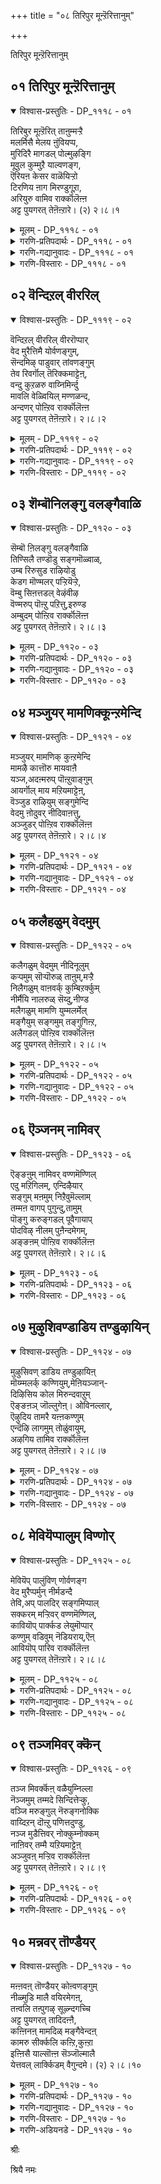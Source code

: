 +++
title = "०८ तिरिपुर मून्ऱॆरित्तानुम्"

+++

तिरिपुर मून्ऱॆरित्तानुम्

## ०१ तिरिपुर मून्ऱॆरित्तानुम्

<details open><summary>विश्वास-प्रस्तुतिः - DP_१११८ - ०१</summary>

तिरिबुर मूऩ्ऱॆरित् ताऩुम्मऱ्ऱै  
मलर्मिसै मेलय ऩुंवियप्प,  
मुरिदिरै मागडल् पोल्मुऴङ्गि  
मूवुल कुम्मुऱै याल्वणङ्ग,  
ऎरियऩ केसर वाळॆयिऱ्ऱो  
टिरणिय ऩाग मिरण्डुगूऱा,  
अरियुरु वामिव रार्क्कॊलॆऩ्ऩ  
अट्ट पुयगरत् तेऩॆऩ्ऱारे। (२) २।८।१
</details>

<details><summary>मूलम् - DP_१११८ - ०१</summary>

तिरिबुर मूऩ्ऱॆरित् ताऩुम्मऱ्ऱै  
मलर्मिसै मेलय ऩुंवियप्प,  
मुरिदिरै मागडल् पोल्मुऴङ्गि  
मूवुल कुम्मुऱै याल्वणङ्ग,  
ऎरियऩ केसर वाळॆयिऱ्ऱो  
टिरणिय ऩाग मिरण्डुगूऱा,  
अरियुरु वामिव रार्क्कॊलॆऩ्ऩ  
अट्ट पुयगरत् तेऩॆऩ्ऱारे। (२) २।८।१
</details>

<details><summary>गरणि-प्रतिपदार्थः - DP_१११८ - ०१</summary>

तिरिपुरम्=त्रिपुरगळन्नु, मून्ऱु=मूरन्नू, ऎरित्तानुम्=उरिसिदवनू, मट्रै=मत्तु, मलर् मिशै=ऎत्तरद हूविन, मेल्=मेलिरुव, अयनुम्=अजनू, ब्रह्मनू, वियप्प=विस्मयगॊळ्ळलु, मुरितिरै=अप्पळिसुव अलॆगळ, मा=अगाधवाद, कडल् पोल्=कडलिन हागॆ, मुऴङ्गि=मॊळगुत्ता, मू उलहुम्=मूरुलोकगळू, मुऱैयाल्=क्रमवागि, वणङ्ग-=नमस्करिसलु, ऎरि ऎन=ज्वालॆयो ऎम्बन्थ, केशरम्=केसरवन्नू, वाळ् ऎयिट्रोडु=हरितवाद कोरॆहल्लुगळिन्दलू, इरणीयन्=हिरण्यकशिपुविन, आहम्=ऎदॆयन्नु, इरण्डु कूऱु आ=ऎरडु होळुगळागि सीळिद, अरि उरु आम्=नरहरिय रूपवन्नु तळॆदिरुव, इवर् आर् कॊल्=ईतनु यारो काणॆ, \(यारु इरबहुदो?\) अट्टपुयकत्तेन्=अष्टभुज पुष्करिणिक्षेत्रदल्लि नॆलसिरुववनु, ऎन्ऱाने=ऎन्नुत्तारल्ल.
</details>

<details><summary>गरणि-गद्यानुवादः - DP_१११८ - ०१</summary>

त्रिपुरगळु मूरन्नू उरिसिदवनू, मत्तु ऎत्तरवाद हूविन मेलिरुव अजनू विस्मयगॊळ्ळलु, अप्पळिसुव अलॆगळिन्द कूडिद अगाधवाद कडलिन हागॆ मॊळगुत्ता, मूरुलोकगळू क्रमवरितु ऎरगुत्तिरलु, ज्वालॆयो ऎम्बन्थ केसरदिन्दलू हरितवाद कोरॆहल्लुगळिन्दलू कूडि हिरण्यकशिपुविन ऎदॆयन्नु ऎरडु होळागि सीळिद नरहरिरूपवन्नु तळॆदिरुव इवरु यारिरबहुदो? अष्टभुज पुषरिणि क्षेत्रदल्लि नॆलसिरुववनु नानु ऎन्नुत्तारल्ल\! \(१\)
</details>

<details><summary>गरणि-विस्तारः - DP_१११८ - ०१</summary>

हेळिद विषयवन्ने मेलिन्दमेकॆ हेळुत्तिद्दरू ऒन्दॊन्दु सलवू विवरणॆयल्लि हॊसरीति कण्डुबरुवुदु ई प्रबन्धगळल्लिरुव ऒन्दु ऐतिह्य. इल्लि नरसिंहावतारद वर्णनॆयिदॆ. अदन्नु वर्णिसिरुव परि गमनार्ह.

रुद्रनिगू चतुर्मुखब्रह्मनिगू परमाश्चर्यवायितन्तॆ. अवर मुन्दॆऒन्दु विचित्राद्भुतरूप काणिसिकॊण्डितन्तॆ. कण्ठदवरॆगॆ सिंहद रूप. कण्ठदिन्द कॆळक्कॆ उळिद ऎल्ल भागवू नररूप. इन्थ नर-हरि रूप अवरिगॆ काणिसिकॊण्डितन्तॆ. जरिय केसरगळु कॆम्पगॆ प्रज्वलिसुत्ता हरडिकॊण्डिरुव ज्वालॆयो ऎम्बन्तॆ. बहळ हरितवाद उद्दनाद कोरॆहल्लुगळु.कैयल्लि अष्टे तीक्ष्णवाद उगुरुगळु. ई स्वरूप विचित्ररीतियल्लि मॊळगि घर्जिसितन्तॆ. आ मॊळगु अपारवाद कडलल्लि एळुव दॊड्डदॊड्द अलॆगळु दडक्कॆ अप्पळिसुवाग उण्टागुव भयङ्करवाद सद्दु.

त्रिपुरगळन्नु उरिसिद रुद्रनिगू, कमलद हूविनल्लि ऎत्तरदल्लि नॆलसिरुव ब्रह्मनिगू परमाश्चर्यवायितन्तॆ. “इदु यारिरबहुदु? “ऎन्निसितन्तॆ.

ऎन्थ चतुरतॆयिन्द कूडिद प्रश्नॆ~ सृष्टिस्थिति लयगळिगॆ कारणरागि इरुववरु मूवरे-त्रिमूर्तिगळु. अवरल्लि इब्बरू ऎदुरल्लिद्दारॆ. मूवरल्लि इब्बरन्नु बिट्टरॆ उळिदवने अवनल्लवे?-भगवन्त महाविष्णु\!

इदक्कॆ मत्तॊन्दु आश्चर्यवन्नु आऴ्वाररु जोडिसिहेळिद्दारॆ- “यारिरबहुदो”ऎम्बुदक्कॆ उत्तरवागि “अष्टभुज पुष्करिणि क्षेत्रद स्वामियाद नानु”ऎन्नुत्तारल्ल\!” ऎन्दु दनिकूडिसिद्दारॆ. भक्तकोटियन्नु अनुग्रहिसुवुदक्कागि नाना पवित्रक्षेत्रगळल्लि भगवन्तनु अर्चावताररूपियागि नॆलसिरुवनल्लवे? अष्टभुज पुष्करिणि ऎम्बुदु अन्थ ऒन्दु पुण्यक्षेत्र. “नरहरि रूप तळॆदवनू अष्ट,भुज पुष्करिणि क्षेत्रदल्लि पूजॆगॊळ्ळुववनू ऒब्बने, भगवन्त” ऎन्नुत्तिद्दारॆ, आऴ्वाररु.

चिन्नद गोपुरगळिन्दलू कलशगळिन्दलू कण्णुकुक्कुवन्तॆ हॊळॆयुव मूरुपुरगळ रूपदल्लि त्रिपुरासुरनॆम्ब राक्षसनिद्दनन्तॆ. आ मायापट्टणगळिगॆ चिन्नद रॆक्कॆगळन्तॆ. अवुगळ सहायदिन्द आ पट्टणगळु ऒन्दॆडॆयिन्द मत्तॊन्दॆडॆगॆ हाराडुत्तिद्दुवन्तॆ. ऎल्लि बेकॆन्दरल्लि कॆळक्किळिदु देवलोकद भूलोकद पट्टणगळ मेलॆ कुळितु, अल्लि ऎल्लवन्नू नाशपडिसुत्तिद्दवन्तॆ. त्रिपुरासुरन हावळियन्नु तडॆयलारदॆ देवाधिदेवतॆगळू भूलोकवासिगळू ईश्वरनल्लि मॊरॆयिट्टरन्तॆ. ईश्वरनु प्रसन्ननागि, त्रिपुरासुरनन्नु उरिसि नाशगॊळिसिदनन्तॆ. “त्रिपुरारि”, “त्रिपुरान्तक” ऎम्ब हॆसरुगळु ईश्वरनिगॆ बन्दद्दू हीगॆ- इदु, सङ्ग्रहवागि, “त्रिपुरदहनद” कतॆ.
</details>

## ०२ वॆन्दिऱल् वीररिल्

<details open><summary>विश्वास-प्रस्तुतिः - DP_१११९ - ०२</summary>

वॆन्दिऱल् वीररिल् वीररॊप्पार्  
वेद मुरैत्तिमै योर्वणङ्गुम्,  
सॆन्दमिऴ् पाडुवार् तांवणङ्गुम्  
तेव रिवर्गॊल् तॆरिक्कमाट्टेऩ्,  
वन्दु कुऱळरु वाय्निमिर्न्दु  
मावलि वेळ्वियिल् मण्णळन्द,  
अन्दणर् पोऩ्ऱिव रार्क्कॊलॆऩ्ऩ  
अट्ट पुयगरत् तेऩॆऩ्ऱारे। २।८।२
</details>

<details><summary>मूलम् - DP_१११९ - ०२</summary>

वॆन्दिऱल् वीररिल् वीररॊप्पार्  
वेद मुरैत्तिमै योर्वणङ्गुम्,  
सॆन्दमिऴ् पाडुवार् तांवणङ्गुम्  
तेव रिवर्गॊल् तॆरिक्कमाट्टेऩ्,  
वन्दु कुऱळरु वाय्निमिर्न्दु  
मावलि वेळ्वियिल् मण्णळन्द,  
अन्दणर् पोऩ्ऱिव रार्क्कॊलॆऩ्ऩ  
अट्ट पुयगरत् तेऩॆऩ्ऱारे। २।८।२
</details>

<details><summary>गरणि-प्रतिपदार्थः - DP_१११९ - ०२</summary>

वॆम्=अपरिमितवाद, तिऱल्=बलिष्ठवाद, वीररिल्=वीररल्लि, वीरर=वीरनादवनिगॆ, ऒप्पार्=समनागिद्दारॆ, इवर्=इवरु, वेदम्=वेदवन्नु, उरैत्तु=हेळिकॊण्डु, इमैयोर्=देवतॆगळु, वणङ्गुम्=नमस्करिसुव, मत्तु, शॆम्=सॊबगिन, तमिऴ्=तमिळिन पाशुरगळन्नु, पाडुवार् ताम्=हाडुववरु, वणङ्गुम्=नमस्करिसुव, देवर् इवर् कॊल्=देवरे इवरो? तॆरिक्क माट्टेन्=तिळीयलारॆनु, वन्दु=बन्दु, कुऱळ् उरुवाय्=वामनन रूपवन्नु तळॆदु, निमिर्न्दु=ऎत्तरवागि बॆळॆदु, मावलि वेळ्वियिल्=महाबलिय यागदल्लि, मण् अळन्द=भूमियन्नु अळॆद, अन्दणर् पोन्ऱ=ब्रह्मचारिय हागॆ, इवर् आर् कॊल्=ईतनु यारो काणॆ, \(यारु इरबहुदो?\) अट्टपुयकरत्तेन्=अष्टभुज पुष्करिणिक्षेत्रदल्लि नॆलसिरुववनु, ऎन्ऱाने=ऎन्नुवरल्ल\!ऎन्नुत्तारल्ल.
</details>

<details><summary>गरणि-गद्यानुवादः - DP_१११९ - ०२</summary>

अपरिमित बलशालिगळाद वीररल्लि वीरनॆनिसिदवनिगॆ समनागिद्दारॆ इवरु. वेदवन्नु हेळुत्ता नमस्करिसुव देवतॆगळ मत्तु सॊबगिन तमिळिन पाशुरगळन्नु हाडुत्ता नमस्करिसुववर देवरे इवरो? तिळियलारॆनल्ल\! महाबलिय यागदल्लि वामननागि बन्दु, ऎत्तरवागि बॆळॆदु भूमियन्नु अळॆदुकॊण्ड ब्रह्मचारिय हागॆ इवरु यारिरबहुदो? ऎन्नलु, “अष्टभुज पुष्करिणिय क्षेत्रद स्वामिये नानु”ऎन्नुवरल्ल\! \(२\)
</details>

<details><summary>गरणि-विस्तारः - DP_१११९ - ०२</summary>

अमित पराक्रमिगळाद वीररल्लि वीरनॆनिसिकॊण्डु, अवतारगळल्लि सत्यपराक्रमनागि, धर्मरक्षकनागि,आदर्शमानवनागि, मानव कुलक्कॆ मार्गदर्शकनागि मॆरॆदवनु श्रीराम. अपौरुषेयवाद वेदगळ मूलक भगवन्तनन्नु स्तुतिसि नमिसुववरु देवतॆगळु. वेदक्कॆ सरिसमनाद, वेदार्थगर्भितवाद, तमिळुवेदवॆनिसिकॊण्ड सॊगसाद तमिळुपाशुरगळन्नु रचिसि,हाडि, भगवन्तनन्नु नमिसिदवरु आऴ्वाररु. देवतॆगळागलि, आऴ्वाररागलि, भक्तरागलि भजिसुव देवरु ऒब्बने.

अवने सर्वेश्वर. रामावतारियू अवने. हिन्दॆ वामनवटुवागि महाबलिय यागशालॆयन्नु हॊक्कु, मूरुहॆज्जॆगळष्टु नॆलवन्नु बेडिदवनू अवने. दानवन्नु पडॆदुकॊण्ड कूडले त्रिविक्रमनागि बॆळॆदु इडिय भूमण्डलवन्नु तन्न ऒन्दे हॆज्जॆयिन्द अळॆदुकॊण्डवनू अवने\!

आऴ्वाररु हेळुत्तारॆ- अष्टभुज पुष्करिणि क्षेत्रदल्लि नॆलसिरुव ई स्वामि यारिरबहुदु? श्रीरामनन्नु होलुत्तिरुवनल्ल\! देवतॆगळू आऴ्वाररू, भगवद्भक्तरू भजिसुव सर्वेश्वरने इवनिरबहुदे? वामन ब्रह्मचारियागि महाबलियिन्द मूरडि दानवन्नु बेडिपडॆदवनू, अनन्तर त्रिविक्रमनागि बॆळॆदु ऒन्दे हॆज्जॆयिन्द भूमण्डलवन्नु अळॆदुकॊण्डवनू इवने इरबहुदे? निजवागियू ई स्वामिये सर्वेश्वरनु. राम,वामन,त्रिविक्रमरूपियू इवने\!
</details>

## ०३ शॆम्बॊनिलङ्गु वलङ्गैवाळि

<details open><summary>विश्वास-प्रस्तुतिः - DP_११२० - ०३</summary>

सॆम्बॊ ऩिलङ्गु वलङ्गैवाळि  
तिण्सिलै तण्डॊडु सङ्गमॊळ्वाळ्,  
उम्ब रिरुसुड राऴियोडु  
केडग मॊण्मलर् पऱ्ऱियॆऱ्ऱे,  
वॆम्बु सिऩत्तडल् वेऴंवीऴ  
वॆण्मरुप् पॊऩ्ऱु पऱित्तु,इरुण्ड  
अम्बुदम् पोऩ्ऱिव रार्क्कॊलॆऩ्ऩ  
अट्ट पुयगरत् तेऩॆऩ्ऱारे। २।८।३
</details>

<details><summary>मूलम् - DP_११२० - ०३</summary>

सॆम्बॊ ऩिलङ्गु वलङ्गैवाळि  
तिण्सिलै तण्डॊडु सङ्गमॊळ्वाळ्,  
उम्ब रिरुसुड राऴियोडु  
केडग मॊण्मलर् पऱ्ऱियॆऱ्ऱे,  
वॆम्बु सिऩत्तडल् वेऴंवीऴ  
वॆण्मरुप् पॊऩ्ऱु पऱित्तु,इरुण्ड  
अम्बुदम् पोऩ्ऱिव रार्क्कॊलॆऩ्ऩ  
अट्ट पुयगरत् तेऩॆऩ्ऱारे। २।८।३
</details>

<details><summary>गरणि-प्रतिपदार्थः - DP_११२० - ०३</summary>

शॆम्=कॆम्पु, पॊन्=चिन्नद, इलङ्गु=हॊळपुळ्ळ, वलम् कै=बलगैय, वाळि=बाणवन्नु, तिण्-=शक्तिपूर्णवद, शिलै=बिल्लन्नु, तण्डॊडु= गदॆयिन्दलू, शङ्गम्=शङ्खवन्नु, ऒळ् वाळ्=सुन्दरवाद खड्गवन्नु, उम्बर्=ऎत्तरदल्लि, इरु शुडराऴियोडु=प्रज्वलिसुव चक्रायुधवन्नु, केटहम्=गुराणियन्नु ऒण मलर्=अन्दवाद हूवन्नु, पट्रि=धरिसि, ऎट्रै=यावागलू, वॆम्बु=बहळ हॆच्चाद, शिनत्तु=कोपदिन्द कूडिद, अडल्=बलिष्ठवाद, वेऴम्=आनॆयु, वीऴ=बीळुवन्तॆ, वॆण् मरुप्पु=बिळियदन्तवन्नु, ऒन्ऱु=ऒन्दन्नु, पऱित्तु=कित्तुकॊण्डु, इरुण्ड=कप्पगिरुव, अम्बुदम् पोन्ऱ=मोडद हागॆ इरुव, इवर् आर् कॊल्=इवरु यारु इरबहुदो? ऎन्न=ऎन्नलु, अट्टपुयकरत्तेन्=अष्टभुज पुष्करिणिक्षेत्रदल्लि नॆलसिरुववनु, ऎन्ऱाने=ऎन्नुवरल्ल\!ऎन्नुत्तारल्ल.
</details>

<details><summary>गरणि-गद्यानुवादः - DP_११२० - ०३</summary>

कॆम्पुचिन्नद हॊळपुळ्ळ बलगैय बाणवन्नु, शक्तिपूर्णवाद बिल्लन्नु गदॆयन्नु, शङ्खवन्नु, ऒळ्ळॆय कत्तियन्नु, ऎत्तरदल्लि प्रज्वलिसुव चक्रायुधवन्नु,गुराणियन्नु, अन्दवाद हूवन्नु हिडिदु यावागलू कडुकोपदिन्द कूडिद बलिष्ठवाद आनॆयु बीळुवन्तॆ अदर बिळियदन्तवॊन्दन्नु कित्तुकॊण्डु कार्मुगिलिन हागॆ इरुव यारिरबहुदो ऎन्नलु अष्टभुज पुष्करिणि क्षेत्रद स्वामिये नानु”ऎन्नुत्तारल्ल\! \(३\)
</details>

<details><summary>गरणि-विस्तारः - DP_११२० - ०३</summary>

अष्टभुज्कपुष्करिणि क्षेत्रदल्लि अर्चामूर्तिय सम्मुखदल्लि आऴ्वाररु निल्लुत्तारॆ. अवरिगॆ स्वामिय दिव्यदर्शनवागुत्तदॆ. अवर कण्णॆदुरिगॆ अष्टायुधगळन्नु हिडिदु, कार्मुगिल हागॆ दिव्यतेजस्सिनिन्द प्रकाशिसुत्तिरुव स्वामियु निन्तन्तॆ भासवागुत्तदॆ. हिन्दॆ मधुरॆय हॆब्बागिलल्लि, कडुकोपद बलिष्ठ आनॆयॊन्दन्नु ऎदुरिसि, अदर ऒन्दु बिळिय दन्तवन्नु मुरिदुकॊण्डु, अदरिन्दले आ आनॆयन्नु कॊन्दुहाकिद स्वामिय पराक्रमवु अवर नॆनपिगॆ बरुत्तदॆ.

आऴ्वाररु तम्मन्ने केळुत्तारॆ-” ई सुन्दर मूर्ति यारिरबहुदु? ऎण्टु दिव्यायुधगळिन्द अणिगॊण्ड, कालमेघदन्तॆ देहकान्तियुळ्ळ ई स्वामियु श्रीकृष्णावतारिये इरबहुदे?” “अष्टभुज पुष्करिणि क्षेत्रदल्लि नॆलसिरुववने नानु” ऎन्दु स्वामिये उत्तर कॊडुत्तारॆ. एनाश्चर्यविदु\!
</details>

## ०४ मञ्जुयर् मामणिक्कून्ऱमेन्दि

<details open><summary>विश्वास-प्रस्तुतिः - DP_११२१ - ०४</summary>

मञ्जुयर् मामणिक् कुऩ्ऱमेन्दि  
मामऴै कात्तॊरु मायवाऩै  
यञ्ज,अदऩ्मरुप् पॊऩ्ऱुवाङ्गुम्  
आयर्गॊल् माय मऱियमाट्टेऩ्,  
वॆञ्जुड राऴियुम् सङ्गुमेन्दि  
वेदमु ऩोदुवर् नीदिवाऩत्तु,  
अञ्जुडर् पोऩ्ऱिव रार्क्कॊलॆऩ्ऩ  
अट्ट पुयगरत् तेऩॆऩ्ऱारे। २।८।४
</details>

<details><summary>मूलम् - DP_११२१ - ०४</summary>

मञ्जुयर् मामणिक् कुऩ्ऱमेन्दि  
मामऴै कात्तॊरु मायवाऩै  
यञ्ज,अदऩ्मरुप् पॊऩ्ऱुवाङ्गुम्  
आयर्गॊल् माय मऱियमाट्टेऩ्,  
वॆञ्जुड राऴियुम् सङ्गुमेन्दि  
वेदमु ऩोदुवर् नीदिवाऩत्तु,  
अञ्जुडर् पोऩ्ऱिव रार्क्कॊलॆऩ्ऩ  
अट्ट पुयगरत् तेऩॆऩ्ऱारे। २।८।४
</details>

<details><summary>गरणि-प्रतिपदार्थः - DP_११२१ - ०४</summary>

मञ्जु=मोडगळवरॆगॆ, उयर्=ऎत्तरवाद, मा=श्रेष्ठवाद, मणि=रत्नगळ, कुन्ऱम्=पर्वतवन्नु एन्दि=ऎत्तिहिडिदु, मा=बहळ बिरुसाद, मऴै=मळॆयन्नु, कात्त=तडॆद, ऒरु=साटियिल्लद, मायन्=विस्मयकारियू, आनै=आनॆयु, अञ्ज=अञ्जुवन्तॆ, अदन्=अदर, मरुप्पु=दन्तवन्नु, अन्ऱु=अन्दु, वाङ्गुम्=कित्तु हाकिदवनू, आद, आयर् कॊल्=गोवळनो? मायम्=अवन मायवन्नु, अऱिय माट्टेन्=तिळिदुकॊळ्ळलारॆनल्ल\! वॆम्=तीक्ष्णवाद

शुडर् आऴियुम्=तेजस्सुळ्ळ चक्रायुधवन्नू, शङ्गुम्=शङ्खवन्नू, एन्दि=धरिसिरुव, वेदमुम्=वेदगळन्नु, ओदुवर्=पठिसुववरागि, नीदि वानत्तु=नीतियन्नु तप्पदॆ नडसुव परमपददल्लिरुव, अम् शुडर्=सुन्दरवाद, मङ्गळकरवाद ज्योति\(परञ्ज्योति\), पोन्ऱ=इरुव हागॆ, इवर् आर् कॊल्=इवरु यारु इरबहुदो?,ऎन्न=ऎन्नलु, अट्टपुयकरत्तेन्=अष्टभुज पुष्करिणिक्षेत्रद स्वामि नानु, ऎन्ऱाने=ऎन्नुवरल्ल\!ऎन्नुत्तारल्ल.
</details>

<details><summary>गरणि-गद्यानुवादः - DP_११२१ - ०४</summary>

मोडगळवरॆगॆ ऎत्तरवाद श्रेष्ठवाद रत्नगळ बॆट्टवन्नु ऎत्तिहिडिदु, बहळ बिरुसु मळॆयन्नु तडॆद साटियिल्लद विस्मयकारियादवनू, आनॆयु अञ्जुवन्तॆ अदर दन्तवन्नु अन्दु कित्तुहाकिदवनू आद गोवळनो? इवन मायॆयन्नु अरियलारॆनल्ल\! बहळ तेजस्सुळ्ळ चक्रायुधवन्नू शङ्खवन्नू धरिसि, वेदगळन्नु पठिसुत्ता नीतियन्नु तप्पदॆ नडसुव परमपददल्लिरुव मङ्गळकरवाद ज्योतियन्तॆ\(परञ्ज्योतियन्तॆ\)इवरु यारिरबहुदो? ऎन्नलु, अष्टभुज पुष्करिणि क्षेत्रद स्वामिये नानु ऎन्नुत्तारल्ल\!\(४\)
</details>

<details><summary>गरणि-विस्तारः - DP_११२१ - ०४</summary>

भगवन्तन सामर्थ्यवन्नु, अवन अद्भुतसाहसगळन्नु इष्टे ऎन्दु अळॆयलागलि, अरितुकॊळ्ळुवुदागलि साध्यवे इल्ल. अष्टभुज पुष्करिणि क्षेत्रदल्लि अर्चावतारियाद स्वामिय सम्मुखदल्लि आऴ्वाररु निन्तु, आ दिव्यमूर्तियन्नुनोडुत्ता भ्रान्तरागि हेळुत्तारॆ- “ओ दिव्यमूर्ति यारिरबहुदु? हिन्दॆ, नन्दगोकुलदल्लि गोवळनागि भगवन्तनु हुट्टिदाग नडसिद अद्भुतसाहसगळल्लि ऎरडन्नु नॆनपिगॆ तरुत्तिरुवनल्ल\! तडॆबडॆयिल्लदॆ बिरुसुमळॆयन्नु सुरिसि, इडिय गोकुलवन्ने नाशगॊळिसुवॆनॆन्दु कडुकोपगॊण्डिद्द देवेन्द्रन हुच्चुकॆलस नडॆयदन्तॆ, नन्दगोकुलक्कॆ आसरॆयागिद्द रत्नसमानवाद गोवर्धन पर्वतवन्ने ऎत्तिहिडिदु गोकुलद जनरन्नू दनकरुगळन्नू संरक्षिसिदनल्ल\! आ गोवळ बालकने इवनो? मधुरॆय हॆब्बागिलल्ले क्रूरवाद मद्दानॆयाद कुवलयापीडवन्नु ऎदुरिसि, अदर ऒन्दु दन्तवन्नु मुरिदुकॊण्डु, अदरिन्दले आ आनॆयन्नु सदॆबडिद गोवळ बालकने इवनो? अथवा परमपददल्लि शङ्खचक्रधारियागि मङ्गळज्योतियागि मॆरॆयुव परञ्ज्योतिस्वरूपने इवनो? इवन मायॆयेनॆन्दु अरियलु असाध्यवागिदॆयल्ल\! नन्न मातिगॆ उत्तरवो ऎम्बन्तॆ” अष्टभुजक्षेत्रदल्लि नॆलसिरुव स्वामियु नाने”ऎन्दु भगवन्तने हेळुत्तानल्ल”ऎन्दु आश्चर्यपडुत्तारॆ आऴ्वररु.
</details>

## ०५ कलैहळुम् वेदमुम्

<details open><summary>विश्वास-प्रस्तुतिः - DP_११२२ - ०५</summary>

कलैगळुम् वेदमुम् नीदिनूलुम्  
कऱ्पमुम् सॊऱ्पॊरुळ् ताऩुम्,मऱ्ऱै  
निलैगळुम् वाऩवर्क् कुम्बिऱर्क्कुम्  
नीर्मैयि नालरुळ् सॆय्दु,नीण्ड  
मलैगळुम् मामणि युम्मलर्मेल्  
मङ्गैयुम् सङ्गमुम् तङ्गुगिऩ्ऱ,  
अलैगडल् पोऩ्ऱिव रार्क्कॊलॆऩ्ऩ  
अट्ट पुयगरत् तेऩॆऩ्ऱारे। २।८।५
</details>

<details><summary>मूलम् - DP_११२२ - ०५</summary>

कलैगळुम् वेदमुम् नीदिनूलुम्  
कऱ्पमुम् सॊऱ्पॊरुळ् ताऩुम्,मऱ्ऱै  
निलैगळुम् वाऩवर्क् कुम्बिऱर्क्कुम्  
नीर्मैयि नालरुळ् सॆय्दु,नीण्ड  
मलैगळुम् मामणि युम्मलर्मेल्  
मङ्गैयुम् सङ्गमुम् तङ्गुगिऩ्ऱ,  
अलैगडल् पोऩ्ऱिव रार्क्कॊलॆऩ्ऩ  
अट्ट पुयगरत् तेऩॆऩ्ऱारे। २।८।५
</details>

<details><summary>गरणि-प्रतिपदार्थः - DP_११२२ - ०५</summary>

कलैहळुम्=शास्त्रगळन्नू, वेदमुम्=वेदगळन्नू, नीदिनूलुम्=नीतिग्रन्थगळन्नू, कऱ्पमुम्=कल्पगळन्नू, शॊल्=व्याकरणवन्नू, पॊरुळ् तानुम्=निजवस्तुवाद तन्नन्नू, मट्रै निलैहळुम्-तन्न इतर ऎल्ला नॆलॆगळन्नू, वानवर् क्कूम्=देव्तॆगळिगू, पिऱर् क्कूम्=इतररिगू, नीर् मैयिनाल्-सहजस्वभावदिन्द, अरुळ् शॆय्दु=करुणिसि, नीण्ड=उन्नतवाद, मलैहळुम्-=बॆट्टगळन्नू, मामणियुम्-अतिश्रेष्ठवाद मणियन्नू, मलर् मेल् मङ्गैयुम्=लक्ष्मीदेवियन्नू, शङ्गमुम्=शङ्खवन्नू, तङ्गुहिन्ऱ=तन्नल्लि इरिसिकॊण्डिरुव, अलैकडल् पोन्ऱ=अलॆगळिन्द कूडिद कडलन्नु होलुव, इवर् आर् कॊल्=इवरु यारु इरबहुदो?,ऎन्न=ऎन्नलु, अट्टपुयकरत्तेन्=अष्टभुज पुष्करिणिक्षेत्रद स्वामि नानु, ऎन्ऱाने=ऎन्नुवरल्ल\!ऎन्नुत्तारल्ल.
</details>

<details><summary>गरणि-गद्यानुवादः - DP_११२२ - ०५</summary>

शास्त्रगळन्नू,वेदगळन्नू,नीतिग्रन्थगळन्नू, कल्पगळन्नू व्याकरणवन्नू,निजवस्तुवाद तन्नन्नू, तन्न इतर ऎल्ला नॆलॆगळन्नू, देवतॆगळिगू इतररिगू तन्न सहजस्वभावदिन्द कृपॆमाडि करुणिसि, उन्नतवाद पर्वतगळन्नू, श्रेष्ठवाद मणियन्नू, लक्ष्मीदेवियन्नू, शङ्खवन्नू, तन्नल्लि इरिसिकॊण्डिरुव अलॆगळिन्द कूडिद कडलिनन्तॆ इरुव इवरु यारिरबहुदो ऎन्नलु”अष्टभुज पुष्करिणि क्षेत्रद स्वामि नानु”ऎन्नुत्तारल्ल\!\(५\)
</details>

<details><summary>गरणि-विस्तारः - DP_११२२ - ०५</summary>

वेदगळिन्दलू, वेदाङ्गगळिन्दलू, पुराण इतिहासगळिन्दलू, मिक्क ऎल्लबगॆय आध्यात्मिक ग्रन्थगळिन्दलू सारिसारि हेळल्पडुव निजवस्तु ऒन्दे. अव्ययवागि, आद्यम्तरहितवागि,शाश्वतवागि इरुव आ निजवस्तुवन्नु कुरितु नेरवागि, सरळवागि अथव अकथॆगळ मूलक मत्तु रूपकगळ मूलक, बहळ स्वारस्यवागि ई ग्रन्थगळु तिळियहेळुत्तवॆ. स्वतः आ भगवन्तने ई ग्रन्थगळन्नु देवतॆगळ मानवर उद्धारक्कागि \(आत्मोन्नतिगागि\)ऒदगिसिकॊट्टिद्दारॆ. ई ज्ञानभण्डारद जॊतॆगॆ तन्न अपारवाद कृपॆयन्नु भक्तकोटिगॆ तोरुवुदक्कागि मत्तु अवरन्नु अनुग्रहिसुवुदक्कागि अर्चावर्तारियागि, स्वामियु ऎल्ल नॆलॆगळल्लियू, नाना पुण्यक्षेत्रगळल्लियू नॆलॆगॊण्डिद्दानॆ.

आऴ्वाररु हेळुत्तारॆ- उन्नतवाद पर्वतगळिगॆ तन्नॊळगॆ आश्रयवित्त, समुद्रमथनक्कॆ ऎडॆमाडिकॊट्ट, मत्तु आ समयदल्लि अनर्घवाद कौस्तुभमणियन्नू,महालक्ष्मियन्नू, शङ्खवन्नू, इन्नू अनेक दिव्यवस्तुगळन्नू ऒदगिसिकॊट्ट अपारवाद पाल्गडलिनन्तॆ \(कृपासमुद्रनाद\) इरुव इवरु यारिरबहुदो ऎन्दु नानु मनस्सिनल्लि योचिसुत्तिरुवागले, “अष्टभुज पुष्करिणि क्षेत्रदल्लि नॆलसिरुव स्वामि नाने”ऎन्नुत्तारल्ल\!
</details>

## ०६ ऎञ्जनम् नामिवर्

<details open><summary>विश्वास-प्रस्तुतिः - DP_११२३ - ०६</summary>

ऎङ्ङऩुम् नामिवर् वण्णमॆण्णिल्  
एदु मऱिगिलम्, एन्दिऴैयार्  
सङ्गुम् मऩमुम् निऱैवुमॆल्लाम्  
तम्मऩ वागप् पुगुन्दु,तामुम्  
पॊङ्गु करुङ्गडल् पूवैगायाप्  
पोदविऴ् नीलम् पुऩैन्दमेगम्,  
अङ्ङऩम् पोऩ्ऱिव रार्क्कॊलॆऩ्ऩ  
अट्ट पुयगरत् तेऩॆऩ्ऱारे। २।८।६
</details>

<details><summary>मूलम् - DP_११२३ - ०६</summary>

ऎङ्ङऩुम् नामिवर् वण्णमॆण्णिल्  
एदु मऱिगिलम्, एन्दिऴैयार्  
सङ्गुम् मऩमुम् निऱैवुमॆल्लाम्  
तम्मऩ वागप् पुगुन्दु,तामुम्  
पॊङ्गु करुङ्गडल् पूवैगायाप्  
पोदविऴ् नीलम् पुऩैन्दमेगम्,  
अङ्ङऩम् पोऩ्ऱिव रार्क्कॊलॆऩ्ऩ  
अट्ट पुयगरत् तेऩॆऩ्ऱारे। २।८।६
</details>

<details><summary>गरणि-प्रतिपदार्थः - DP_११२३ - ०६</summary>

ऎञ्जनम् =याव रीतियल्लि, नाम्=नावु, इवर्-इवर, वण्णम्=स्वरूप स्वभावादिगळन्नु \(बण्णवन्नु\)ऎण्णिल्=ऎणिसिदरू, एदुम्=यावुदू\(एनॊन्दू\) अऱिहिलम्=अरियलसाध्यवागिदॆ, एन्दु इऴैयार्=आभरणगळन्नु धरिसिरुव स्त्रीयर, शङ्गुम्=कैबळॆगळन्नु मनमुम्=मनस्सन्नू, निऱैवुम्=तुम्बिरुव\(पूर्णतॆयन्नु पडॆदिरुव\)ऎल्लाम्=ऎल्लवन्नू, तम्मान आह=तम्मदे आगि, पुहुन्दु=हॊक्कू\(सेरिकॊण्डु\), तामुम्=तावू सह, पॊङ्गु=उक्किहरियुव, करुकडल्=कप्पनॆय कडलिन हागॆ, पूवै=कोगिलॆय हागॆ, काया=अगसॆहूविन हागॆ, पोदु=आग तानॆ, अविऴ्=अरळिद, नीलम्=कन्नैदिलॆ हूविन हागॆ, पुनैन्द=ऒट्टुगूडिद, मेहम्=कार्मुगिलिनन्तॆ, अञ्जनम् पोन्ऱ=इवॆल्लवुगळ हागॆ, इरुव, इवर् आर् कॊल्=इवरु यारु इरबहुदो?,ऎन्न=ऎन्नलु, अट्टपुयकरत्तेन्=अष्टभुज पुष्करिणिक्षेत्रद स्वामि नानु, ऎन्ऱाने=ऎन्नुवरल्ल\!ऎन्नुत्तारल्ल.
</details>

<details><summary>गरणि-विस्तारः - DP_११२३ - ०६</summary>

नावु इवर बण्णवन्नु \(स्वरूपस्वभावगळन्नु\)हेगॆहेगॆ ऎणिसहोदरू एनॊन्दू तिळियलसाध्यवागिदॆयल्ल. आभरणगळन्नु धरिसिद स्त्रीयर कैबळॆगळन्नू,मनस्सन्नू,परिपूर्णगॊण्डिरुव\(अवर\) ऎल्लवन्नू तम्मदे आगि माडिकॊण्डु, अवुगळल्लि ऒळहॊक्किरुवुदल्लदॆ, तावू सह अलॆगळिन्द उक्किहरियुव कार्गडलिन हागॆ, कोगिलॆय हागॆ

अगसॆय हूविन हागॆ, आग तानॆ बिरिद कन्नैदिलॆय हागॆ, दट्टवाद कार्मुगिलिन हागॆ,इवॆल्लवू कूडिकॊण्डिरुव हागॆ तोरिकॊण्डिरुव इवरु यारिरबहुदो? ऎन्दु योचिसुत्तिरलु, “नानु अष्टभुज पुष्करिणि क्षेत्रद स्वामिये”ऎन्नुत्तारल्ल\! \(६\)

भगवन्तनन्नु वर्णिसलु यारिन्दताने साध्य? अवन बण्णवन्नु वर्णिसुवुदे? स्वरूप स्वभावगळन्नु वर्णिसुवुदे? अवनन्नु हेगॆ हेगॆ वर्णिसिदरू स्वामियन्नु सरियागि अरितुकॊळ्ळुवुदक्कॆ आगुत्तिल्लवल्ल\! सुन्दरियराद सुमङ्गलियरु धरिसिरुव आभरणगळल्लि, मङ्गळकरवाद अवर कैबळॆगळल्लि, नॆम्मदिगॊण्डिरुव अवर मनस्सिनल्लि, हागॆये जगत्तिनल्लि तुम्बिकॊण्डिरुव, पूर्णतॆयन्नु पडॆदिरुव ऎल्ल वस्तुगळल्लि अवने सेरिकॊण्डु, अवुगळन्नॆल्ला तन्नदागि माडिकॊण्डु शोभिसुत्तानॆ. हीगॆ, भगवन्तनु स्वयम्परिपूर्णनागि, पूर्णतॆयन्नु पडॆद वस्तुगळल्लि अवनिद्दु आ पूर्णतॆये तानॆन्दु तोरिबरुत्तानॆ. अल्लदॆ, ताने सृष्टिसिरुव नानावस्तुगळ गुणलक्षणगळे अवनु. भगवन्तनन्नु अरितुकॊळ्ळुव यत्नदल्लि मनुष्यनु मनस्सु माडिदनॆन्दरॆ सृष्टिय वस्तुगळन्नु नोडुत्तिरुव हागॆये भगवन्तन रूपसौन्दर्यादि गुणलक्षणगळु दिव्यवागि कङ्गॊळिसुवुवु. बिरुसाद अलॆगळिन्द कूडि उक्कि चलिसुव कार्गडलु भगवन्तन भयङ्कर सामर्थ्यवन्नु तोरिसुवुदु. आह्लादकरवाद मधुरगानदिन्द कूडिद कोगिलॆय हागॆ अवनु दिव्यमनोहर. अगसॆहूविन हागॆ तिळिनीलि मत्तु शुद्धबिळिय बण्णगळ सम्मिश्रणनागि कङ्गॊळिसुत्तानॆ. आगले बिरिद कन्नैदिलॆयन्तॆ परिमळभरितवागि कण्णिगॆ आकर्षकवागि काणिसुत्तानॆ. दट्टवागि मूडिबन्द कार्मुगिलिनन्तॆ भगवन्तनु भयङ्कर सुन्दर\! ई ऎल्लवस्तुगळ बण्णगळ गुणगळ स्वभावगळ मधुरसम्मिश्रणवागि भगवन्तनु मॆरॆयुत्तानॆ. आऴ्वाररु हेळुत्तारॆ-इष्टॆल्ल बगॆयल्लि भगवन्तनन्नु अरितुकॊळ्ळलु, कण्डुकॊळ्ळलु, अनुकूलगळिद्दरू सह, अवनन्नु सरियागि अरितुकॊळ्ळुवुदक्कॆ आगुत्तिल्लवल्ल\! अष्टभुज पुष्करिणि क्षेत्रदल्लिरुव स्वामिये अवनल्लवे?
</details>

## ०७ मुऴुशिवण्डाडिय तण्डुऴायिन्

<details open><summary>विश्वास-प्रस्तुतिः - DP_११२४ - ०७</summary>

मुऴुसिवण् डाडिय तण्डुऴायिऩ्  
मॊय्म्मलर्क् कण्णियुम्,मेऩियञ्जान्-  
दिऴिसिय कोल मिरुन्दवाऱुम्  
ऎङ्ङऩञ् जॊल्लुगेऩ्। ओविनल्लार्,  
ऎऴुदिय तामरै यऩ्ऩकण्णुम्  
एन्दॆऴि लागमुम् तोळुंवायुम्,  
अऴगिय तामिव रार्क्कॊलॆऩ्ऩ  
अट्ट पुयगरत् तेऩॆऩ्ऱारे। २।८।७
</details>

<details><summary>मूलम् - DP_११२४ - ०७</summary>

मुऴुसिवण् डाडिय तण्डुऴायिऩ्  
मॊय्म्मलर्क् कण्णियुम्,मेऩियञ्जान्-  
दिऴिसिय कोल मिरुन्दवाऱुम्  
ऎङ्ङऩञ् जॊल्लुगेऩ्। ओविनल्लार्,  
ऎऴुदिय तामरै यऩ्ऩकण्णुम्  
एन्दॆऴि लागमुम् तोळुंवायुम्,  
अऴगिय तामिव रार्क्कॊलॆऩ्ऩ  
अट्ट पुयगरत् तेऩॆऩ्ऱारे। २।८।७
</details>

<details><summary>गरणि-प्रतिपदार्थः - DP_११२४ - ०७</summary>

मुऴुशि=पूर्तियागि अदरल्लिये मुळुगि मैमरॆतु, वण्डु=दुम्बिगळु, आडिय=आडुत्तिरुव, तण् तुऴायिन्=तम्पाद तुलसिय, मॊय्=दट्टवाद, मलर् कण्णियुम्= हूविन तलॆदण्डॆयन्नू, मेनि=देहक्कॆ, अम्=सॊगसाद, शान्दु=चन्दनवन्नु, इऴुहिय-पूसिरुव, कोलम्=सॊबगन्नु, इरुन्द आऱुम्=इरुव परियन्नू, ऎञ्जनम्=एनॆन्दु, हेगॆन्दु, शॊल्लुहेन्=हेळि विवरिसलि\! ओविनल्लार्=उत्तम चित्रकाररु, ऎऴुदिय-चित्रिसिद, तामरै अन्न-तावरॆहूवो ऎम्बन्तॆ, कण्णुम्=कण्णुगळू, एन्दु=अतिशयवाद, ऎऴिल्=सुन्दरवाद, आहमुम्=ऎदॆयू, तोळुम्=तोळुगळू, वायुम्=बायियू उळ्ळ, अऴहियदु आम्=सुन्दरवागिरुव, इवर् आर् कॊल्=इवरु यारु इरबहुदो?,ऎन्न=ऎन्नलु, अट्टपुयकरत्तेन्=अष्टभुज पुष्करिणिक्षेत्रद स्वामि नानु, ऎन्ऱाने=ऎन्नुवरल्ल\!ऎन्नुत्तारल्ल.
</details>

<details><summary>गरणि-गद्यानुवादः - DP_११२४ - ०७</summary>

पूर्तियागि अदरल्लिये मुळुगि, मैमरॆतु, दुम्बिगळु आडुत्तिरुव तम्पाद तुलसिय दट्टवाद हूविन तलॆदण्डॆयन्नू, देहक्कॆ सॊगसाद चन्दनवन्नु पूसिरुव सॊबगि इरुव परियन्नू,एनॆन्दु \(हेगॆन्दु\) हेळिविवरिसलि~ उत्तमवाद चित्रकाररु चित्रिसिद कमलद हूवो ऎम्बन्तॆ कण्णुगळू, अतिशयवाद सुन्दरवाद ऎदॆयन्नू तोळुगळन्नू, बायन्नू उळ्ळ सुन्दरनागिरुव इवरु यारिरबहुदो ऎन्नलु, अष्टभुज पुष्करिणि क्षेत्रदल्लि नॆलसिरुव स्वामि नानु ऎन्नुत्तारल्ल\! \(७\)
</details>

<details><summary>गरणि-विस्तारः - DP_११२४ - ०७</summary>

आऴ्वाररु दिव्यक्षेत्रदल्लि नॆलसिरुव स्वामिय सम्मुखदल्लिद्दारॆ. भगवन्तनन्नु कण्मनगळु तणियुवन्तॆ नोडिनलियुत्ता, तावु कण्डहागॆ स्वामियन्नु वर्णिसुत्तिद्दारॆ- दुम्बिगळु मैमरॆतु मुत्तुत्तिरुव परिमळभरितवाद हूविन मत्तु तम्पाद तुलसिय तलॆदण्डॆयन्नु स्वामियु धरिसिद्दानॆ. मैगॆ सुगन्धचन्दन पूसिरुव सॊबगन्नु नानु एनॆन्दु हेगॆन्दु वर्णिसिहेळलि\! कण्णुगळो सुन्दरवाद तावरॆहूवन्नु चित्रिसि बिडिसिबरॆदन्तॆ, तिद्दिदन्तॆ इवॆ\! ऎदॆयन्तू अतिशय सुन्दर\! हागॆये स्वामिय बाहुगळू, बायियू सुन्दरवागिवॆ. इष्टु सौन्दर्यराशिये आगिरुव ई स्वामियु यारिरबहुदु? ई अष्टभुज पुष्करिणि क्षेत्रदल्लि नॆलसिरुव अर्चावतारियाद भगवन्तने इवनल्लवे?
</details>

## ०८ मेवियॆप्पालुम् विण्णोर्

<details open><summary>विश्वास-प्रस्तुतिः - DP_११२५ - ०८</summary>

मेवियॆप् पालुंविण् णोर्वणङ्ग  
वेद मुरैप्पर्मुन् नीर्मडन्दै  
तेवि,अप् पालदिर् सङ्गमिप्पाल्  
सक्करम् मऱ्ऱिवर् वण्णमॆण्णिल्,  
कावियॊप् पार्क्कड लेयुमॊप्पार्  
कण्णुम् वडिवुम् नॆडियराय्,ऎऩ्  
आवियॊप् पारिव रार्क्कॊलॆऩ्ऩ  
अट्ट पुयगरत् तेऩॆऩ्ऱारे। २।८।८
</details>

<details><summary>मूलम् - DP_११२५ - ०८</summary>

मेवियॆप् पालुंविण् णोर्वणङ्ग  
वेद मुरैप्पर्मुन् नीर्मडन्दै  
तेवि,अप् पालदिर् सङ्गमिप्पाल्  
सक्करम् मऱ्ऱिवर् वण्णमॆण्णिल्,  
कावियॊप् पार्क्कड लेयुमॊप्पार्  
कण्णुम् वडिवुम् नॆडियराय्,ऎऩ्  
आवियॊप् पारिव रार्क्कॊलॆऩ्ऩ  
अट्ट पुयगरत् तेऩॆऩ्ऱारे। २।८।८
</details>

<details><summary>गरणि-प्रतिपदार्थः - DP_११२५ - ०८</summary>

ऎप्पालुम्=ऎल्ल कडॆगळल्लू, यावागलू, मेवि=आसक्तियिन्द \(उत्तम रीतियल्लि\)आश्रयिसि, विण्णोर्=नित्यसूरिगळ, \(अमरर\), वणङ्ग=सेवॆयन्नु माडुत्ता, वेदम्=वेदवन्नु, उरैप्पर्=पठिसुत्तिरुवरु, मुन्नीर् मडन्दै=समुद्रदल्लि जनिसिद कन्यॆयु, तेवि=पट्टमहिषियागिद्दाळॆ, अप्पाल्=ऎडगैयल्लि\(ऎडभागदल्लि\) अदिर् शङ्गम्=मॊळगुव शङ्खविदॆ, इप्पाल्=बलगडॆयल्लि, शक्करम्-चक्रायुधविदॆ, इप्पाल्=अल्लदॆ, इवर्=इवर, वण्णम्=बण्णवन्नु, ऎण्णिल्-ऎणिसुवुदादरॆ,कावि= कन्नैदिलॆयन्नु, ऒप्पार्=ऒप्पुत्तारॆ\(सरि होलुत्तारॆ\), कडलेयुम्=कडलन्नू सह, ऒप्पार्=ऒप्पुत्तारॆ,कण्णुम्=कण्णुगळू, वडिवुम्=रूपवू, नॆडियर् आय्=निडिदागि\(परम सुन्दररागि\), ऎन्=नन्न, आवि=प्राणवन्ने, ऒप्पार्=सरि होलुत्तारॆ, इवर् आर् कॊल्=इवरु यारु इरबहुदो?,ऎन्न=ऎन्नलु, अट्टपुयकरत्तेन्=अष्टभुज पुष्करिणिक्षेत्रद स्वामि नानु, ऎन्ऱाने=ऎन्नुवरल्ल\!ऎन्नुत्तारल्ल.
</details>

<details><summary>गरणि-गद्यानुवादः - DP_११२५ - ०८</summary>

अमररु \(नित्यसूरिगळु\) यावागलू ऎल्ल कडॆगळिन्दलू आसक्तियिन्द उत्तमरीतियल्लि इवरन्नु आश्रयिसि सेवॆयन्नु माडुत्ता वेदवन्नु पठिसुत्तिरुवरु. अलॆगळिन्द कदडिद समुद्रदल्लि जनिसिद कन्निकॆयु इवर पट्टमहिषियागिद्दाळॆ. इवर ऎडगैयल्लि मॊळगुव शङ्खविदॆ. बलगैयल्लि चक्रायुधविदॆ. अल्लदॆ, इवर बण्णवन्नु ऎणिसोणवे? इवरु कन्नैदिलॆयबण्णक्कॆ सरिहोलुत्तारॆ. कडलन्नू सह सरिहोलुत्तारॆ. कण्णुगळू रूपवू, निडिदागि परमसुन्दररागि इरुव इवरु यारिरबहुदो ऎन्नलु, अष्टभुज पुष्करिणि क्षेत्रद स्वामि नानु”ऎन्नुत्तारल्ल\! \(८\)
</details>

<details><summary>गरणि-विस्तारः - DP_११२५ - ०८</summary>

परमपददल्लिरुव भगवन्तन सुन्दरवाद वर्णनॆ मुन्दुवरियुत्तिदॆ- अल्लि, भगवन्तनन्नु अमररु \(नित्यसूरिगळु\) ऎल्ल कडॆयिन्दलू ऎल्ल कालदल्लू सुत्तुवरिदु, आशॆयिन्द अत्युत्तमरीतियल्लि अवन सेवॆयल्लि तॊडगिरुवरु. अल्लदॆ मृदुमधुरवागि वेदवन्नु पठिसुत्तिरुत्तारॆ. अलॆगळिन्द कदडिद समुद्रदल्लि जनिसिदवळाद श्रीदेवियु स्वामियु पट्टमहिषियागिद्दाळॆ. स्वामिय ऎडगैयल्लि मॊळगुव शङ्खवू बलगैयल्लि चक्रायुधवू इवॆ. स्वामिय बण्णवादरी कन्नैदिलॆय बण्णवे. औद् कडलिन बण्णवू हौदु. स्वामिय कण्णुगळू,रूपवू, वर्णिसलसदळवागिदॆ. आऴ्वाररु हेळुत्तारॆ- इन्थ परमसुन्दरनाद स्वामि यारिरबहुदु ऎन्दु नाउ योचिसुत्तिरुवाग “नानु अष्टभुज पुष्करिणि क्षेत्रद स्वामिये नानु” ऎन्नुत्तारल्ल\!
</details>

## ०९ तञ्जमिवर् क्कॆन्

<details open><summary>विश्वास-प्रस्तुतिः - DP_११२६ - ०९</summary>

तञ्ज मिवर्क्कॆऩ् वळैयुम्निल्ला  
नॆञ्जमुम् तम्मदे सिन्दित्तेऱ्कु,  
वञ्जि मरुङ्गुल् नॆरुङ्गनोक्कि  
वाय्दिऱन् दॊऩ्ऱु पणित्तदुण्डु,  
नञ्ज मुडैत्तिवर् नोक्कुम्नोक्कम्  
नाऩिवर् तम्मै यऱियमाट्टेऩ्  
अञ्जुवऩ् मऱ्ऱिव रार्क्कॊलॆऩ्ऩ  
अट्ट पुयगरत् तेऩॆऩ्ऱारे। २।८।९
</details>

<details><summary>मूलम् - DP_११२६ - ०९</summary>

तञ्ज मिवर्क्कॆऩ् वळैयुम्निल्ला  
नॆञ्जमुम् तम्मदे सिन्दित्तेऱ्कु,  
वञ्जि मरुङ्गुल् नॆरुङ्गनोक्कि  
वाय्दिऱन् दॊऩ्ऱु पणित्तदुण्डु,  
नञ्ज मुडैत्तिवर् नोक्कुम्नोक्कम्  
नाऩिवर् तम्मै यऱियमाट्टेऩ्  
अञ्जुवऩ् मऱ्ऱिव रार्क्कॊलॆऩ्ऩ  
अट्ट पुयगरत् तेऩॆऩ्ऱारे। २।८।९
</details>

<details><summary>गरणि-प्रतिपदार्थः - DP_११२६ - ०९</summary>

तञ्जम्=सत्यवागियू, इवर् क्कू=इवरिगागि, ऎन्=नन्न, वळैयुम्=बळॆगळू, निल्ला=निल्लवु\(जारि होगुत्तिवॆ\), नॆञ्जमुम्=नन्न मनस्सू, तम्मादे=इवर कारणदिन्दले, शिन्तित्तेऱ् कु=नन्न चिन्तनॆयिन्द, वञ्जिमरुङ्गुल्=बळ्ळियन्तॆ बळुकुव नन्न नडुवु, नॆरुङ्गि=नॆट्टगागुवुदन्नु, नोक्कि=कण्डु, वाय् तिऱन्दु=तम्म बायिबिट्टु, ऒन्ऱु पणित्तदु उण्डु=ऒन्दु मातनाडिद्दू उण्टु, नञ्झम् उडैत्तु=विषदिन्द कूडिद्दु, इवर् नोक्कुम्=इवर नोटवू, नान्=नानु, इवर् तम्मै=इवरन्नु, अऱियमाट्टेन्=अरितुकॊळ्ळलारॆ, अञ्जुवन् =नानु अञ्जुत्तेनॆ,मट्रु=मेलागि, इवर् आर् कॊल्=इवरु यारु इरबहुदो?,ऎन्न=ऎन्नलु, अट्टपुयकरत्तेन्=अष्टभुज पुष्करिणिक्षेत्रद स्वामि नानु, ऎन्ऱाने=ऎन्नुवरल्ल\!ऎन्नुत्तारल्ल.
</details>

<details><summary>गरणि-विस्तारः - DP_११२६ - ०९</summary>

सत्यवगैयू इवरिगागि नन्न कैबळॆगळु निल्लदॆ जारिहोगुत्तिवॆ. नन्न मनस्सू सह, इवर कारणदिन्दले ऎन्दु नन्न चिन्तनॆयल्लि बरुत्तिदॆ. बळ्ळियन्तॆ बळुकुव नन्न नडुवु नॆट्टगागुवुदन्नु नोडि\(कण्डु\), तम्म बायिबिट्टु ऒन्दु मातन्नाडिद्दू उण्टु. इवर नोटवु विषदिन्द कूडिद्दु.

इवरन्नु नानु अरितुकॊळ्ळलारॆ, ननगॆ अञ्जिकॆयागिदॆ. मेलागि इवरु यारिरबहुदो ऎन्दु योचिसिदाग, “नानु अष्टभुज पुष्करिणि क्षेत्रद स्वामिये” ऎन्नुत्तारल्ल\! \(९\)

परम पुरुषनाद भगवन्तनन्ने अनन्यवागि प्रेमिसुव सतिये तानॆन्दु भाविसिकॊण्डु, आऴ्वाररु हेळुत्तारॆ- नानु नन्न पुरुषनिगागि कॊरगुत्तिद्देनॆ. नन्न देह कृशिसिदॆ. नन्न कैबळॆगळु तम्म स्थळदल्लिये निल्लवु. अवु मुङ्गैयिन्द जारिबीळुत्तिवॆ\! नन्न मनस्सू हागॆये कृशिसिदॆ. नन्न पुरुषनिगागि चिन्तिसि चिन्तिसि नानु बडवादॆ. इदॆल्ल निश्चय. नन्न देहसौष्ठववे हाळायितु. बळ्ळियन्तॆ बळुकुत्तिद्द नन्न नडुवु ईग आ शक्तियन्नु कळॆदुकॊण्डु सॆटॆदुहोगिदॆ. नन्न ई दुःस्थितियन्नु कण्डु नन्न पुरुषनिगॆ कनिकर बन्दिरबेकु. अदरिन्द स्वामियु तन्न बायिबिट्टु ननगॆ समाधानद ऒन्दु मातनाडिद्दू निज. आदरॆ, आ नन्न पुरुषन नोटदल्लि बलुकटुवाद नञ्जिदॆ. आ नञ्जु नन्नल्लि नाटीतॆन्दरॆ , नानु अदरिन्द बिडिसिकॊळ्ळुवुदक्कॆ साध्यवे इल्ल. अदक्कॆ बेरॆ मद्दादरू इदॆये? इल्लवे इल्ल. अदन्नु अनुभविसलेबेकु. आद्दरिन्द, नन्न पुरुषनन्नु नानु अरितुकॊळ्ळुवुदादरू हेगॆ? नानु असहायकळागिद्देनॆ. नन्न स्वामियन्नु नानु अरितुकॊळ्ळलारॆ. ननगॆ तुम्ब अञ्जिकॆयागिदॆ. नन्न स्वामियादरो, “मायावि” ऎनिसिकॊण्डवनु. अवनु तळॆदिरुव नानारूपगळन्नु परिगणिसिदरॆ, “इवरु यारिरबहुदो? “ऎम्ब शङ्कॆ सहजवागि मूडिबरुत्तदॆ. अदक्कॆ उत्तरवो ऎन्नुवन्तॆ” नाने अष्टभुज पुष्करिणि क्षेत्रदल्लि नॆलसिरुव आ स्वामि\! “ ऎन्नुत्तारल्ल\! इवरन्नु हेगॆन्दु तिळियुवुदु?
</details>

## १० मन्नवर् तॊण्डैयर्

<details open><summary>विश्वास-प्रस्तुतिः - DP_११२७ - १०</summary>

मऩ्ऩवऩ् तॊण्डैयर् कोऩ्वणङ्गुम्  
नीळ्मुडि मालै वयिरमेगऩ्,  
तऩ्वलि तऩ्पुगऴ् सूऴ्न्दगच्चि  
अट्ट पुयगरत् तादिदऩ्ऩै,  
कऩ्ऩिनऩ् मामदिळ् मङ्गैवेन्दऩ्  
कामरु सीर्क्कलि कऩ्ऱि,कुऩ्ऱा  
इऩ्ऩिसै याल्सॊऩ्ऩ सॆञ्जॊल्मालै  
येत्तवल् लार्क्किडम् वैगुन्दमे। (२) २।८।१०
</details>

<details><summary>मूलम् - DP_११२७ - १०</summary>

मऩ्ऩवऩ् तॊण्डैयर् कोऩ्वणङ्गुम्  
नीळ्मुडि मालै वयिरमेगऩ्,  
तऩ्वलि तऩ्पुगऴ् सूऴ्न्दगच्चि  
अट्ट पुयगरत् तादिदऩ्ऩै,  
कऩ्ऩिनऩ् मामदिळ् मङ्गैवेन्दऩ्  
कामरु सीर्क्कलि कऩ्ऱि,कुऩ्ऱा  
इऩ्ऩिसै याल्सॊऩ्ऩ सॆञ्जॊल्मालै  
येत्तवल् लार्क्किडम् वैगुन्दमे। (२) २।८।१०
</details>

<details><summary>गरणि-प्रतिपदार्थः - DP_११२७ - १०</summary>

मन्नवर्=राजरू, तॊण्डैयर् कोन्=तॊण्डै नाडिन जनर ऒडॆयनू, वयिरमेहन्=वयिरमोहननॆम्ब प्रभुवू, वणङ्गुम्=नमस्करिसुव, नीण् मुडि=उन्नतवाद किरीटद, मालै=सर्वेश्वरनन्नू, तन् वलि=तन्न सामर्थ्यवन्नू, तन् पुहऴ्=तन्न कीर्तियन्नू, शूऴ्न्द=प्रसरिसुव, कच्चि=काञ्चीपुर मत्तु, अट्टपुयकरत्तु=अष्टभुज पुष्करिणि क्षेत्रगळ, आदितन्नै=”आदि”ऎनिसिकॊण्डिरुववनन्नु, कन्नि=शाश्वतवाद, नल्=श्रेष्ठवाद, मा=बलुदॊड्ड, मदिळ्=कोटॆगळिन्द कूडिद

मङ्गै वेन्दन्=मङ्गैनाडिन राजनाद्, कामरुशीर्=कामिसतक्कवनॆम्ब हिरिमॆय, कलिकन्ऱि=कलिध्वंसि ऎम्बवनु, कुन्ऱा=कॊरतॆयिल्लदन्त, इन्=इनिदाद, इशैयाल्-रागदिन्द, शॊन्न=हाडिद, शॆम्=सुन्दरवाद, शॊल्=कवितॆय, मालै-मालॆयन्नु, एत्तवल्लवर् क्कु=हेळिकॊण्डु\(स्तुतिसबल्लवरिगॆ\) इडम्=शाश्वतवाद स्थळवु, वैहुन्दमे=वैकुण्ठवे.
</details>

<details><summary>गरणि-गद्यानुवादः - DP_११२७ - १०</summary>

राजरू, तॊण्डैनाडिन ऒडॆयनू, वयिरमोहन् ऎम्ब प्रभुवू नमस्करिसुव उन्नत किरीटद सर्वेश्वरनन्नू अवन सामर्थ्यवन्नू अवन कीर्तियन्नू प्रसरिसुव काञ्चीपुर मत्तु अष्टभुज पुष्करिणि क्षेत्रगळ “आदि”ऎनिसिकॊण्डवनन्नु, शाश्वत मत्तु श्रेष्ठवाद दॊड्डकोटॆगळिन्द कूडिद मङ्गैनाडिन राजनाद कामिसतक्कवनॆम्ब हिरिमॆय कलिध्वंसि ऎम्बवनु \(तिरुमङ्गै आऴ्वाररु\) कॊरतॆयिल्लदन्तॆ इनिदाद रागदिन्द हाडिद सुन्दरवाद कवितॆय मालॆयन्नु हेळिकॊण्डु स्तुतिसबल्लवरिगॆ वैकुण्ठवे शाश्वतवाद स्थळ\! \(१०\)
</details>

<details><summary>गरणि-विस्तारः - DP_११२७ - १०</summary>

भगवन्तनल्लि भक्तिमाडुवुदु हेगॆ? याव मार्ग सामान्यनिगॆ हितवादद्दु? यावुदु अवनिगॆ अनुदिनवू तप्पदॆ नडसलु साध्यवागुवुदु? ई विषयवन्नु गमनदल्लिट्टुकॊण्टु, आऴ्वाररु ई तिरुमॊऴियन्नु रचिसि हाडिद्दारॆ ऎन्नबहुदु. तावे स्वतः अनुभविसि अरित दृढवाद रीतियन्नु आऴ्वाररु इल्लि हेळिहाडिद्दारॆ. तम्म अनुभवक्कॆ ऒदगिबन्दद्दु इतररिगॆ, ई मार्गवन्ने हिडिदु होगुववरिगॆ, ऒदगुवुदिल्लवे?

तावु हेळबेकाद्दन्नु, तमगॆ अनुभववेद्यवाद सत्यवन्नु, अवरु स्फुटवागि, चॆन्नागि अरितुकॊळ्ळुव हागॆ, कुन्दुकॊरतॆगळिगॆ ऎडॆकॊडदन्तॆ, हेळि हाडिद्दारॆ. इनिदाद ई हाडुगळन्नु हागॆये अनुसन्धान माडुववरु भगवन्तनन्नु अनन्यवागि प्रेमिसुववरागुत्तारॆ ऎम्बुदु अवर दृढविश्वास. हागॆ माडिद्दरिन्द बरुव फलवेनु? भगवन्तन, निकटभक्तरागि अवनन्नु ऎडॆबिडदॆ अनुसन्धान माडुत्त बन्दरॆ, अदु अन्थवर पापगळॆल्ल कळॆदु अवरन्नु परिशुद्धरन्नागिसुत्तदॆ.अल्लदॆ, अवरिगॆ शाश्वतानन्दानुभववन्नू ऒदगिसुव परमपदवे प्राप्तवागुत्तदॆ. अल्लि, भगवन्तन सान्निध्यवू, अवन ऎडॆबिडद सेवॆयू, आनन्दानुभववू तप्पदॆ लभिसुवुदु. इदे ई तिरुमॊऴिय फलश्रुति.
</details>

<details><summary>गरणि-अडियनडे - DP_११२७ - १०</summary>

तिरु, वॆन्दिऱल्, मञ्जु, कलै, ऎञ्जनुम्, मुऴुचि, मेवि,तञ्जम्, मन्नवर्,\(शॊल्लु\)
</details>

श्रीः

श्रियै नमः